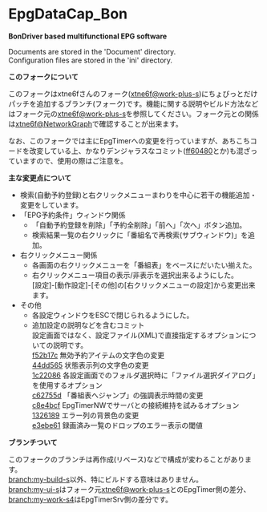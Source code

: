 ﻿EpgDataCap_Bon
==============
**BonDriver based multifunctional EPG software**

Documents are stored in the 'Document' directory.  
Configuration files are stored in the 'ini' directory.

**このフォークについて**

このフォークはxtne6fさんのフォーク([xtne6f@work-plus-s](https://github.com/xtne6f/EDCB/tree/work-plus-s))にちょびっとだけパッチを追加するブランチ(フォーク)です。機能に関する説明やビルド方法などはフォーク元の[xtne6f@work-plus-s](https://github.com/xtne6f/EDCB/tree/work-plus-s)を参照してください。フォーク元との関係は[xtne6f@NetworkGraph](https://github.com/xtne6f/EDCB/network)で確認することが出来ます。

なお、このフォークでは主にEpgTimerへの変更を行っていますが、あちこちコードを改変している上、かなりデンジャラスなコミット([ff60480](https://github.com/tkntrec/EDCB/commit/ff6048074a4a609fb22c78361682a3cb4cf4a593)とか)も混ざっていますので、使用の際はご注意を。

**主な変更点について**

* 検索(自動予約登録)と右クリックメニューまわりを中心に若干の機能追加・変更をしています。
* 「EPG予約条件」ウィンドウ関係
  * 「自動予約登録を削除」「予約全削除」「前へ」「次へ」ボタン追加。
  * 検索結果一覧の右クリックに「番組名で再検索(サブウィンドウ)」を追加。
* 右クリックメニュー関係
  * 各画面の右クリックメニューを「番組表」をベースにだいたい揃えた。
  * 右クリックメニュー項目の表示/非表示を選択出来るようにした。  
[設定]-[動作設定]-[その他]の[右クリックメニューの設定]から変更出来ます。
* その他
  * 各設定ウィンドウをESCで閉じられるようにした。
  * 追加設定の説明などを含むコミット  
設定画面ではなく、設定ファイル(XML)で直接指定するオプションについての説明です。  
[f52b17c](https://github.com/tkntrec/EDCB/commit/f52b17cd782a91b6c7da14069f986b428d0f4ddd) 無効予約アイテムの文字色の変更  
[44dd565](https://github.com/tkntrec/EDCB/commit/44dd565cc3c124f4db456b29343447b6dc11975a) 状態表示列の文字色の変更  
[1c22086](https://github.com/tkntrec/EDCB/commit/1c220862bc75b84465d1c524227dbac1c8ee3e3b) 各設定画面でのフォルダ選択時に「ファイル選択ダイアログ」を使用するオプション  
[c62755d](https://github.com/tkntrec/EDCB/commit/c62755d4869eeb808b5ba67ebac203413be3a12a) 「番組表へジャンプ」の強調表示時間の変更  
[c8e4bcf](https://github.com/tkntrec/EDCB/commit/c8e4bcfc0bda6df446f6cfdc2ff4f16935ea49b7) EpgTimerNWでサーバとの接続維持を試みるオプション  
[1326189](https://github.com/tkntrec/EDCB/commit/1326189b55bdac2bfb24e2f9dad68d702bd9a0ec) エラー列の背景色の変更  
[e3ebe61](https://github.com/tkntrec/EDCB/commit/e3ebe61addbebb357a7fad95a506014cec7c80c7) 録画済み一覧のドロップのエラー表示の閾値  

**ブランチついて**

このフォークのブランチは再作成(リベース)などで構成が変わることがあります。  
[branch:my-build-s](https://github.com/tkntrec/EDCB/tree/my-build-s)以外、特にビルドする意味はありません。  
[branch:my-ui-s](https://github.com/tkntrec/EDCB/tree/my-ui-s)はフォーク元[xtne6f@work-plus-s](https://github.com/xtne6f/EDCB/tree/work-plus-s)とのEpgTimer側の差分、[branch:my-work-s4](https://github.com/tkntrec/EDCB/tree/my-work-s4)はEpgTimerSrv側の差分です。
